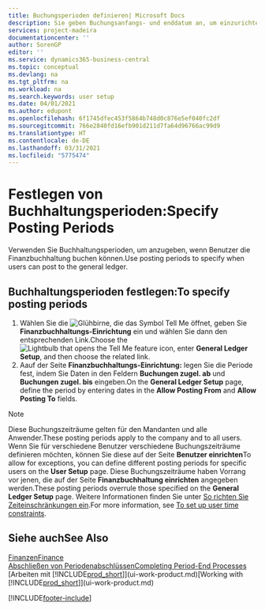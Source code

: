 ```yaml
---
title: Buchungsperioden definieren| Microsoft Docs
description: Sie geben Buchungsanfangs- und enddatum an, um einzurichten, wenn Benutzer die Finanzbuchhaltung buchen können.
services: project-madeira
documentationcenter: ''
author: SorenGP
editor: ''
ms.service: dynamics365-business-central
ms.topic: conceptual
ms.devlang: na
ms.tgt_pltfrm: na
ms.workload: na
ms.search.keywords: user setup
ms.date: 04/01/2021
ms.author: edupont
ms.openlocfilehash: 6f1745dfec453f5864b748d0c876e5ef040fc2df
ms.sourcegitcommit: 766e2840fd16efb901d211d7fa64d96766ac99d9
ms.translationtype: HT
ms.contentlocale: de-DE
ms.lasthandoff: 03/31/2021
ms.locfileid: "5775474"
---
```

# <a name="specify-posting-periods"></a><span data-ttu-id="8ee90-103">Festlegen von Buchhaltungsperioden:</span><span class="sxs-lookup"><span data-stu-id="8ee90-103">Specify Posting Periods</span></span>
<span data-ttu-id="8ee90-104">Verwenden Sie Buchhaltungsperioden, um anzugeben, wenn Benutzer die Finanzbuchhaltung buchen können.</span><span class="sxs-lookup"><span data-stu-id="8ee90-104">Use posting periods to specify when users can post to the general ledger.</span></span>  

## <a name="to-specify-posting-periods"></a><span data-ttu-id="8ee90-105">Buchhaltungsperioden festlegen:</span><span class="sxs-lookup"><span data-stu-id="8ee90-105">To specify posting periods</span></span>
1. <span data-ttu-id="8ee90-106">Wählen Sie die ![Glühbirne, die das Symbol Tell Me öffnet](media/ui-search/search_small.png "Was möchten Sie tun?"), geben Sie **Finanzbuchhaltungs-Einrichtung** ein und wählen Sie dann den entsprechenden Link.</span><span class="sxs-lookup"><span data-stu-id="8ee90-106">Choose the ![Lightbulb that opens the Tell Me feature](media/ui-search/search_small.png "Tell me what you want to do") icon, enter **General Ledger Setup**, and then choose the related link.</span></span>  
2. <span data-ttu-id="8ee90-107">Aauf der Seite **Finanzbuchhaltungs-Einrichtung:** legen Sie die Periode fest, indem Sie Daten in den Feldern **Buchungen zugel. ab** und **Buchungen zugel. bis** eingeben.</span><span class="sxs-lookup"><span data-stu-id="8ee90-107">On the **General Ledger Setup** page, define the period by entering dates in the **Allow Posting From** and **Allow Posting To** fields.</span></span>  

> [!NOTE]  
>   <span data-ttu-id="8ee90-108">Diese Buchungszeiträume gelten für den Mandanten und alle Anwender.</span><span class="sxs-lookup"><span data-stu-id="8ee90-108">These posting periods apply to the company and to all users.</span></span> <span data-ttu-id="8ee90-109">Wenn Sie für verschiedene Benutzer verschiedene Buchungszeiträume definieren möchten, können Sie diese auf der Seite **Benutzer einrichten**</span><span class="sxs-lookup"><span data-stu-id="8ee90-109">To allow for exceptions, you can define different posting periods for specific users on the **User Setup** page.</span></span> <span data-ttu-id="8ee90-110">Diese Buchungszeiträume haben Vorrang vor jenen, die auf der Seite **Finanzbuchhaltung einrichten** angegeben werden.</span><span class="sxs-lookup"><span data-stu-id="8ee90-110">These posting periods overrule those specified on the **General Ledger Setup** page.</span></span> <span data-ttu-id="8ee90-111">Weitere Informationen finden Sie unter [So richten Sie Zeiteinschränkungen ein](ui-define-granular-permissions.md#to-set-up-user-time-constraints).</span><span class="sxs-lookup"><span data-stu-id="8ee90-111">For more information, see [To set up user time constraints](ui-define-granular-permissions.md#to-set-up-user-time-constraints).</span></span>

## <a name="see-also"></a><span data-ttu-id="8ee90-112">Siehe auch</span><span class="sxs-lookup"><span data-stu-id="8ee90-112">See Also</span></span>
[<span data-ttu-id="8ee90-113">Finanzen</span><span class="sxs-lookup"><span data-stu-id="8ee90-113">Finance</span></span>](finance.md)  
[<span data-ttu-id="8ee90-114">Abschließen von Periodenabschlüssen</span><span class="sxs-lookup"><span data-stu-id="8ee90-114">Completing Period-End Processes</span></span>](year-how-complete-period-end-processes.md)  
<span data-ttu-id="8ee90-115">[Arbeiten mit [!INCLUDE[prod_short](includes/prod_short.md)]](ui-work-product.md)</span><span class="sxs-lookup"><span data-stu-id="8ee90-115">[Working with [!INCLUDE[prod_short](includes/prod_short.md)]](ui-work-product.md)</span></span>


[!INCLUDE[footer-include](includes/footer-banner.md)]